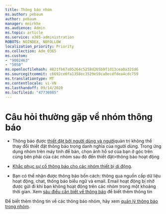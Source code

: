```yaml
---
title: Thông báo nhóm
ms.author: pebaum
author: pebaum
manager: mnirkhe
ms.audience: Admin
ms.topic: article
ms.service: o365-administration
ROBOTS: NOINDEX, NOFOLLOW
localization_priority: Priority
ms.collection: Adm_O365
ms.custom:
- "9002463"
- "5050"
ms.openlocfilehash: 4821fb67a95264c5258d265b9f1d13cea0a321d6
ms.sourcegitcommit: c6692ce0fa1358ec3529e59ca0ecdfdea4cdc759
ms.translationtype: MT
ms.contentlocale: vi-VN
ms.lasthandoff: 09/14/2020
ms.locfileid: "47736085"
---
```

# <a name="teams-notifications-faq"></a>Câu hỏi thường gặp về nhóm thông báo


- Thông báo được [thiết đặt bởi người dùng và người](https://support.microsoft.com/office/1cc31834-5fe5-412b-8edb-43fecc78413d)quản trị không thể thay đổi thiết đặt thông báo trong danh nghĩa của người dùng. Trong ứng dụng nhóm trên máy tính để bàn, chọn ảnh hồ sơ của bạn ở góc trên cùng bên phải của các nhóm sau đó đến thiết đặt>thông báo hoạt động

- [Khắc phục sự cố thông báo cho các nhóm thiết bị di động](https://support.microsoft.com/office/6d125ac2-e440-4fab-8e4c-2227a52d460c).

- Bạn có thể nhận được thông báo bốn cách: thông qua nguồn cấp dữ liệu hoạt động, chat, thông báo biểu ngữ và email. Email hoạt động bị nhỡ được gửi đi khi bạn không hoạt động trên các nhóm trong một khoảng thời gian. Xem [sáu điều cần biết về thông báo](https://support.microsoft.com/office/abb62c60-3d15-4968-b86a-42fea9c22cf4) để biết thêm thông tin

Để biết thêm thông tin về các thông báo nhóm, hãy xem  [quản lý thông báo trong nhóm](https://support.office.com/article/1cc31834-5fe5-412b-8edb-43fecc78413d#ID0EAABAAA).
